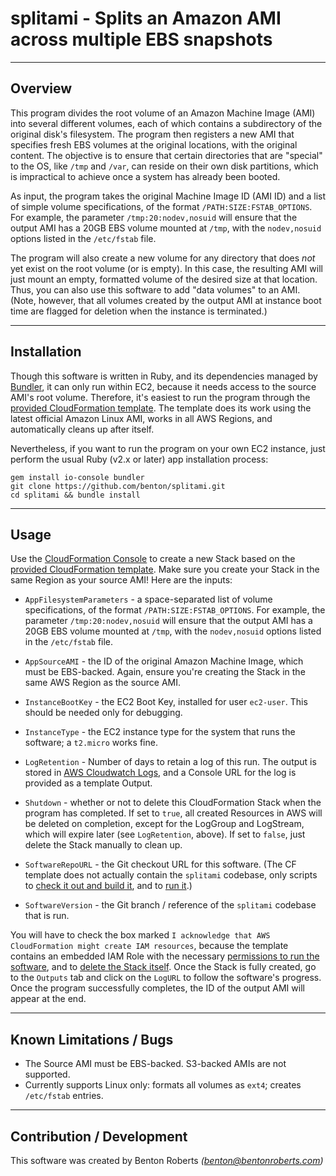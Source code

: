splitami - Splits an Amazon AMI across multiple EBS snapshots
================
----------------
Overview
----------------
This program divides the root volume of an Amazon Machine Image (AMI) into several different volumes, each of which contains a subdirectory of the original disk's filesystem. The program then registers a new AMI that specifies fresh EBS volumes at the original locations, with the original content. The objective is to ensure that certain directories that are "special" to the OS, like `/tmp` and `/var`, can reside on their own disk partitions, which is impractical to achieve once a system has already been booted.

As input, the program takes the original Machine Image ID (AMI ID) and a list of simple volume specifications, of the format `/PATH:SIZE:FSTAB_OPTIONS`. For example, the parameter `/tmp:20:nodev,nosuid` will ensure that the output AMI has a 20GB EBS volume mounted at `/tmp`, with the `nodev,nosuid` options listed in the `/etc/fstab` file.

The program will also create a new volume for any directory that does _not_ yet exist on the root volume (or is empty). In this case, the resulting AMI will just mount an empty, formatted volume of the desired size at that location. Thus, you can also use this software to add "data volumes" to an AMI. (Note, however, that all volumes created by the output AMI at instance boot time are flagged for deletion when the instance is terminated.)  

----------------
Installation
----------------
Though this software is written in Ruby, and its dependencies managed by [Bundler][1], it can only run within EC2, because it needs access to the source AMI's root volume. Therefore, it's easiest to run the program through the [provided CloudFormation template][2]. The template does its work using the latest official Amazon Linux AMI, works in all AWS Regions, and automatically cleans up after itself.

Nevertheless, if you want to run the program on your own EC2 instance, just perform the usual Ruby (v2.x or later) app installation process:

    gem install io-console bundler
    git clone https://github.com/benton/splitami.git
    cd splitami && bundle install    

----------------
Usage
----------------
Use the [CloudFormation Console][3] to create a new Stack based on the [provided CloudFormation template][2]. Make sure you create your Stack in the same Region as your source AMI! Here are the inputs:

* `AppFilesystemParameters` - a space-separated list of volume specifications, of the format `/PATH:SIZE:FSTAB_OPTIONS`. For example, the parameter `/tmp:20:nodev,nosuid` will ensure that the output AMI has a 20GB EBS volume mounted at `/tmp`, with the `nodev,nosuid` options listed in the `/etc/fstab` file.

* `AppSourceAMI` - the ID of the original Amazon Machine Image, which must be EBS-backed. Again, ensure you're creating the Stack in the same AWS Region as the source AMI.

* `InstanceBootKey` - the EC2 Boot Key, installed for user `ec2-user`. This should be needed only for debugging.

* `InstanceType` - the EC2 instance type for the system that runs the software; a `t2.micro` works fine.

* `LogRetention` - Number of days to retain a log of this run. The output is stored in [AWS Cloudwatch Logs][6], and a Console URL for the log is provided as a template Output.

* `Shutdown` - whether or not to delete this CloudFormation Stack when the program has completed. If set to `true`, all created Resources in AWS will be deleted on completion, except for the LogGroup and LogStream, which will expire later (see `LogRetention`, above). If set to `false`, just delete the Stack manually to clean up.

* `SoftwareRepoURL` - the Git checkout URL for this software. (The CF template does not actually contain the `splitami` codebase, only scripts to [check it out and build it][4], and to [run it][5].)

* `SoftwareVersion` - the Git branch / reference of the `splitami` codebase that is run.

You will have to check the box marked `I acknowledge that AWS CloudFormation might create IAM resources`, because the template contains an embedded IAM Role  with the necessary [permissions to run the software][7], and to [delete the Stack itself][8].
Once the Stack is fully created, go to the `Outputs` tab and click on the `LogURL` to follow the software's progress. Once the program successfully completes, the ID of the output AMI will appear at the end.

----------------
Known Limitations / Bugs
----------------
* The Source AMI must be EBS-backed. S3-backed AMIs are not supported.
* Currently supports Linux only: formats all volumes as `ext4`; creates `/etc/fstab` entries.

----------------
Contribution / Development
----------------
This software was created by Benton Roberts _(benton@bentonroberts.com)_



[1]:http://bundler.io/
[2]:https://github.com/benton/splitami/blob/master/cf-template.yml
[3]:https://console.aws.amazon.com/cloudformation/home
[4]:https://github.com/benton/splitami/blob/master/cf-template.yml#L55
[5]:https://github.com/benton/splitami/blob/master/cf-template.yml#L65
[6]:http://docs.aws.amazon.com/AmazonCloudWatch/latest/logs/WhatIsCloudWatchLogs.html
[7]:https://github.com/benton/splitami/blob/master/cf-template.yml#L163
[8]:https://github.com/benton/splitami/blob/master/cf-template.yml#L183
